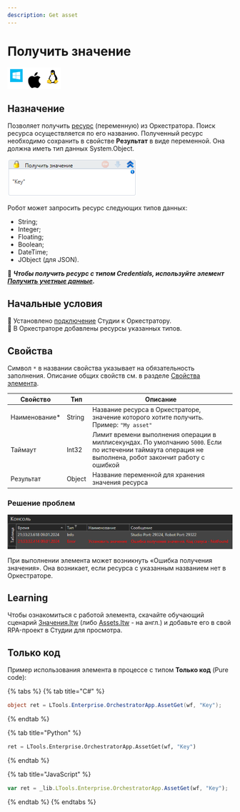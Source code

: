 ```yaml
---
description: Get asset
---
```



# Получить значение

![](<../../../../.gitbook/assets/image (100) (1) (1) (1) (1) (1) (1) (1) (1) (19).png>)

## Назначение

Позволяет получить [ресурс](https://docs.primo-rpa.ru/primo-rpa/orchestrator/basics/assets) (переменную) из Оркестратора. Поиск ресурса осуществляется по его названию. Полученный ресурс необходимо сохранить в свойстве **Результат** в виде переменной. Она должна иметь тип данных System.Object.

![](<../../../../.gitbook/assets/image (269).png>)

Робот может запросить ресурс следующих типов данных:
* String;
* Integer;
* Floating;
* Boolean;
* DateTime;
* JObject (для JSON).

:small_orange_diamond: ***Чтобы получить ресурс с типом Credentials, используйте элемент [Получить учетные данные](https://docs.primo-rpa.ru/primo-rpa/g_elements/el_basic/els_orch/els_assets/el_orch_getcredentials).***


## Начальные условия

:small_blue_diamond: Установлено [подключение](https://docs.primo-rpa.ru/primo-rpa/primo-studio/settings#orkestrator) Студии к Оркестратору.\
:small_blue_diamond: В Оркестраторе добавлены ресурсы указанных типов.


## Свойства
Символ `*` в названии свойства указывает на обязательность заполнения. Описание общих свойств см. в разделе [Свойства элемента](https://docs.primo-rpa.ru/primo-rpa/primo-studio/process/elements#svoistva-elementa).

| Свойство       | Тип    | Описание                                                                                                                                             |
| -------------- | ------ | ---------------------------------------------------------------------------------------------------------------------------------------------------- |
| Наименование\* | String | Название ресурса в Оркестраторе, значение которого хотите получить. Пример: `"My asset"` |
| Таймаут        | Int32  | Лимит времени выполнения операции в миллисекундах. По умолчанию `5000`. Если по истечении таймаута операция не выполнена, робот закончит работу с ошибкой |
| Результат      | Object | Название переменной для хранения значения ресурса             |


### Решение проблем

![](<../../../../.gitbook/assets1/set-asset-error-in-studio.png>)

При выполнении элемента может возникнуть «Ошибка получения значения». Она возникает, если ресурса с указанным названием нет в Оркестраторе.



## Learning

Чтобы ознакомиться с работой элемента, скачайте обучающий сценарий [Значения.ltw](https://github.com/PrimoRPA/Learning/blob/master/StudioActivities/Ru/%D0%9E%D1%80%D0%BA%D0%B5%D1%81%D1%82%D1%80%D0%B0%D1%82%D0%BE%D1%80/%D0%97%D0%BD%D0%B0%D1%87%D0%B5%D0%BD%D0%B8%D1%8F/%D0%97%D0%BD%D0%B0%D1%87%D0%B5%D0%BD%D0%B8%D1%8F.ltw) (либо [Assets.ltw](https://github.com/PrimoRPA/Learning/blob/master/StudioActivities/En/Orchestrator/Assets/Assets.ltw) - на англ.) и добавьте его в свой RPA-проект в Студии для просмотра.


## Только код
Пример использования элемента в процессе с типом **Только код** (Pure code):

{% tabs %}
{% tab title="C#" %}
```csharp
object ret = LTools.Enterprise.OrchestratorApp.AssetGet(wf, "Key");
```
{% endtab %}

{% tab title="Python" %}
```python
ret = LTools.Enterprise.OrchestratorApp.AssetGet(wf, "Key")
```
{% endtab %}

{% tab title="JavaScript" %}
```javascript
var ret = _lib.LTools.Enterprise.OrchestratorApp.AssetGet(wf, "Key");
```
{% endtab %}
{% endtabs %}
